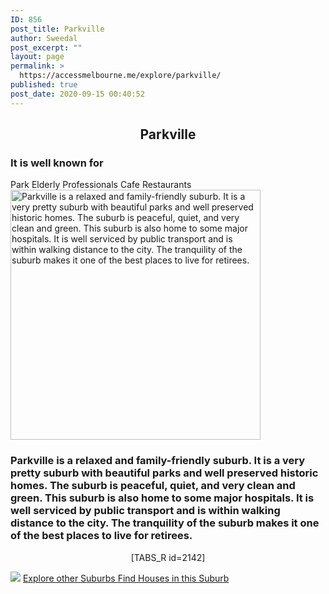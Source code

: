 ```yaml
---
ID: 856
post_title: Parkville
author: Sweedal
post_excerpt: ""
layout: page
permalink: >
  https://accessmelbourne.me/explore/parkville/
published: true
post_date: 2020-09-15 00:40:52
---
```

<!-- wp:themify-builder/canvas /--><!--themify_builder_static--><h2 style="text-align: center;"><strong>Parkville</strong></h2>
<h3><strong>It is well known for  </strong></h3>
Park
Elderly
Professionals
Cafe
Restaurants
<img src="http://accessmelbourne.me/wp-content/uploads/2020/09/parkville-2-600x400.jpg" height="400" title="Parkville is a relaxed and family-friendly suburb. It is a very pretty suburb with beautiful parks and well preserved historic homes. The suburb is peaceful, quiet, and very clean and green. This suburb is also home to some major hospitals. It is well serviced by public transport and is within walking distance to the city. The tranquility of the suburb makes it one of the best places to live for retirees." alt="Parkville is a relaxed and family-friendly suburb. It is a very pretty suburb with beautiful parks and well preserved historic homes. The suburb is peaceful, quiet, and very clean and green. This suburb is also home to some major hospitals. It is well serviced by public transport and is within walking distance to the city. The tranquility of the suburb makes it one of the best places to live for retirees." srcset="https://accessmelbourne.me/wp-content/uploads/2020/09/parkville-2-600x400.jpg 600w, https://accessmelbourne.me/wp-content/uploads/2020/09/parkville-2-300x200.jpg 300w, https://accessmelbourne.me/wp-content/uploads/2020/09/parkville-2-768x512.jpg 768w, https://accessmelbourne.me/wp-content/uploads/2020/09/parkville-2-150x99.jpg 150w, https://accessmelbourne.me/wp-content/uploads/2020/09/parkville-2.jpg 800w" sizes="(max-width: 600px) 100vw, 600px" /> <h3> Parkville is a relaxed and family-friendly suburb. It is a very pretty suburb with beautiful parks and well preserved historic homes. The suburb is peaceful, quiet, and very clean and green. This suburb is also home to some major hospitals. It is well serviced by public transport and is within walking distance to the city. The tranquility of the suburb makes it one of the best places to live for retirees. </h3>
<p style="text-align: center;">[TABS_R id=2142]</p>
<noscript><a href='#'><img alt=' ' src='https:&#47;&#47;public.tableau.com&#47;static&#47;images&#47;Pa&#47;Parkville&#47;Dashboard1&#47;1_rss.png' style='border: none' /></a></noscript><object class='tableauViz' style='display:none;'><param name='host_url' value='https%3A%2F%2Fpublic.tableau.com%2F' /> <param name='embed_code_version' value='3' /> <param name='site_root' value='' /><param name='name' value='Parkville&#47;Dashboard1' /><param name='tabs' value='no' /><param name='toolbar' value='yes' /><param name='static_image' value='https:&#47;&#47;public.tableau.com&#47;static&#47;images&#47;Pa&#47;Parkville&#47;Dashboard1&#47;1.png' /> <param name='animate_transition' value='yes' /><param name='display_static_image' value='yes' /><param name='display_spinner' value='yes' /><param name='display_overlay' value='yes' /><param name='display_count' value='yes' /><param name='language' value='en-GB' /></object>
<a href="https://accessmelbourne.me/explore/" > Explore other Suburbs </a>
<a href="https://accessmelbourne.me/find-houses/" > Find Houses in this Suburb </a><!--/themify_builder_static-->
